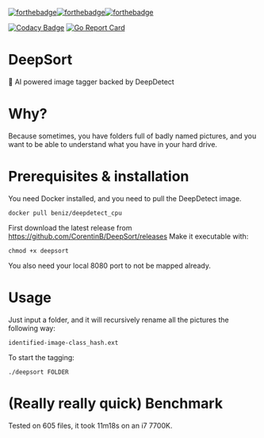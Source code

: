 [![forthebadge](https://forthebadge.com/images/badges/built-with-love.svg)](https://forthebadge.com)[![forthebadge](https://forthebadge.com/images/badges/made-with-go.svg)](https://forthebadge.com)[![forthebadge](https://forthebadge.com/images/badges/60-percent-of-the-time-works-every-time.svg)](https://forthebadge.com) 

[![Codacy Badge](https://api.codacy.com/project/badge/Grade/c62d2294e151492da4792fcb63b71d05)](https://www.codacy.com/project/CorentinB/DeepSort/dashboard?utm_source=github.com&amp;utm_medium=referral&amp;utm_content=CorentinB/DeepSort&amp;utm_campaign=Badge_Grade_Dashboard) [![Go Report Card](https://goreportcard.com/badge/github.com/CorentinB/DeepSort)](https://goreportcard.com/report/github.com/CorentinB/DeepSort)

# DeepSort
🧠 AI powered image tagger backed by DeepDetect

# Why?

Because sometimes, you have folders full of badly named pictures, and you want to be able to understand what you have in your hard drive.

# Prerequisites & installation

You need Docker installed, and you need to pull the DeepDetect image.
```
docker pull beniz/deepdetect_cpu
```

First download the latest release from https://github.com/CorentinB/DeepSort/releases
Make it executable with:
```
chmod +x deepsort
```

You also need your local 8080 port to not be mapped already.

# Usage

Just input a folder, and it will recursively rename all the pictures the following way:
```
identified-image-class_hash.ext
```
To start the tagging:
```
./deepsort FOLDER 
```

# (Really really quick) Benchmark

Tested on 605 files, it took 11m18s on an i7 7700K.
